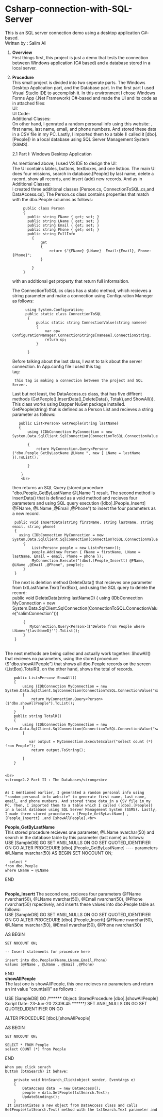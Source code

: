 # Csharp-connection-with-SQL-Server <br>
This is an SQL server connection demo using a desktop application C#-based.<br> Written by : Salim Ali

1. <strong>Overview</strong> <br>
      First things first, this project is just a demo that tests the connection between Windows application (C# based)
    and a database stored in a local server.

2. <strong>Procedure</strong> <br>
      This small project is divided into two seperate parts. The Windows Desktop Application part, and the Database part.
    In the first part I used Visual Studio IDE to accomplish it. In this environment I chose Windows Forms App (.Net Framework)
    C#-based and made the UI and its code as in attached files: <br>
        UI:<br>
        UI Code:<br>
        Additional Classes:<br>
    On other hand, I genrated a random personal info using this website: , first name, last name, email, and phone numbers. And stored these 
    data in a CSV file in my PC. Lastly, I imported them to a table (I called it [dbo].[People]) in a local database using SQL Server Management System (SSMS).<br> 
    
    2.1 Part I: Windows Desktop Application<br>
    
    As mentioned above, I used VS IDE to design the UI: <br> The UI contains lables, buttons, textboxes, and one listbox. The main UI does four missions, search in database.[People] by last name, delete a racord, show all records, and insert (add) new records. And as in  Additional Classes: <br>
    I created three additional classes [Person.cs, ConnectionToSQL.cs,and DataAccess.cs]. The Person.cs class contains properties that match
    with the dbo.People columns as follows:
    
            public class Person
            {
              public string FName { get; set; }
              public string LName { get; set; }
              public string Email { get; set; }
              public string Phone { get; set; }
              public string FullInfo
                {
                    get
                    {
                        return $"{FName} {LName}  Email:{Email}, Phone:{Phone}"; 
                    }

                }
            }
     with an additional get property that return full informaition. <br>
     
     The ConnectionToSQL.cs class has a static method, which recieves a string parameter and make a connection using Configuration Maneger
     as follows:   <br>
             
             using System.Configuration;
             public static class ConnectionToSQL
              {
                  public static string ConnectionValue(string nameee)
                  {
                      var op= ConfigurationManager.ConnectionStrings[nameee].ConnectionString;
                      return op;
                  }

              }
      Before talking about the last class, I want to talk about the server connection. In App.config file I used this tag <xml> <br>tag:
        <connectionStrings>
            <add name="salimConnection" connectionString="Server=.;         // Dot means that the connection is with a local server
            Database=SampleDB;Trusted_Connection=True;"
            providerName="System.Data.SqlClient" />
        </connectionStrings>
        
        this tag is making a connection between the project and SQL Server.
        
      Last but not least, the DataAccess.cs class, that has five diffirent methods (GetPeople(),InsertData(),DeleteData(),
      Total(),and ShowAll()). This class works using Dapper NuGet package installed.
      GetPeople(string) that is defined as a Person List and recieves a string parameter as follows: <br>
     
          public List<Person> GetPeople(string lastName)
          {
              using (IDbConnection MyConnection = new System.Data.SqlClient.SqlConnection(ConnectionToSQL.ConnectionValue("salimConnection")))

              {
                  return MyConnection.Query<Person>("dbo.People_GetByLastName @LName ", new { LName = lastName }).ToList();

              }

           }
           <br>
      then returns an SQL Query (stored procedure "dbo.People_GetByLastName @LName ") result.
      The second method is InsertData() that is defined as a void method and recieves four parameters and using SQL query execution
      ([dbo].[People_Insertt] @FName, @LName ,@Email ,@Phone") to insert the four parameters as a new record. <br>

        public void InsertData(string firstName, string lastName, string email, string phone)
        {
          using (IDbConnection MyConnection = new System.Data.SqlClient.SqlConnection(ConnectionToSQL.ConnectionValue("salimConnection")))
            {
                List<Person> people = new List<Person>();
                people.Add(new Person { FName = firstName, LName = lastName, Email = email, Phone = phone });
                MyConnection.Execute("[dbo].[People_Insertt] @FName, @LName ,@Email ,@Phone", people);
            }
        }
      The next is deletion method DeleteData() that recieves one parameter from txtLastName.Text(TextBox), and using the SQL query to delete the record: <br>
        public void DeleteData(string lastNameD)
        {
            using (IDbConnection MyConnection = new System.Data.SqlClient.SqlConnection(ConnectionToSQL.ConnectionValue("salimConnection")))

            {
               MyConnection.Query<Person>($"Delete from People where LName='{lastNameD}'").ToList();
            }
        }
<br>
      The next methods are being called and actually work together: ShowAll() that recieves no parameters, using the stored procedure ($"dbo.showAllPeople")
      that shows all dbo.People records on the screen (ListBox).TotalR(), on the other hand, shows the total of records. <br>
        
        public List<Person> ShowAll()
        {
            using (IDbConnection MyConnection = new System.Data.SqlClient.SqlConnection(ConnectionToSQL.ConnectionValue("salimConnection")))
            {
                return MyConnection.Query<Person>($"dbo.showAllPeople").ToList();
            }
        }
        public string TotalR()
        {
            using (IDbConnection MyConnection = new System.Data.SqlClient.SqlConnection(ConnectionToSQL.ConnectionValue("salimConnection")))
            {
               
               var output = MyConnection.ExecuteScalar("select count (*) from People");
                return output.ToString();
               
            }
        }

        
    <br>
    <strong>2.2 Part II : The Database</strong><br>
    
       
    As I mentioned earlier, I generated a random personal info using "random personal info website" to generate first name, last name, email, and phone numbers. And stored these data in a CSV file in my PC. Then, I imported them to a table which I called ([dbo].[People]) in a local database using SQL Server Management System (SSMS). Lastly, I made three stored procedures : [People_GetByLastName] ,[People_Insertt] ,and [showAllPeople].<br>
    
<strong>People_GetByLastName </strong> 
<br>
This stored procedure recieves one parameter, @LName nvarchar(50) and search in the database table by this parameter (last name) as follows:<br> 
    USE [SampleDB]
GO
SET ANSI_NULLS ON
GO
SET QUOTED_IDENTIFIER ON
GO
ALTER PROCEDURE [dbo].[People_GetByLastName]
	---- parameters 
      @LName nvarchar(50)
	 AS
BEGIN
	SET NOCOUNT ON;

      select *
	from dbo.People
	where LName = @LName
END
<br> 
<br>
    
<strong>People_Insertt </strong> 
The second one, recieves four parameters @FName nvarchar(50), @LName nvarchar(50), @Email nvarchar(50), @Phone nvarchar(50) rspectively, and
inserts these values into dbo.People table as follows: 
<br>
USE [SampleDB]
GO
SET ANSI_NULLS ON
GO
SET QUOTED_IDENTIFIER ON
GO
ALTER PROCEDURE [dbo].[People_Insertt]
@FName         nvarchar(50),
@LName             nvarchar(50),
@Email 	   nvarchar(50),
@Phone	   nvarchar(50)

AS
BEGIN
	
	SET NOCOUNT ON;

    -- Insert statements for procedure here

	insert into dbo.People(FName,LName,Email,Phone)
	values (@FName , @LName , @Email ,@Phone)
END
<br>
<strong>showAllPeople </strong><br>
The last one is showAllPeople, this one recieves no parameters and return an int value "count(all)" as follows :<br>

USE [SampleDB]
GO
/****** Object:  StoredProcedure [dbo].[showAllPeople]    Script Date: 23-Jun-20 23:09:45 ******/
SET ANSI_NULLS ON
GO
SET QUOTED_IDENTIFIER ON
GO

ALTER PROCEDURE [dbo].[showAllPeople] 
	
AS
BEGIN
	
	SET NOCOUNT ON;

    SELECT * FROM People
	select COUNT (*) from People

END

    
    
    
    When you click serach
    button (btnSearch) it behave:
    
        private void btnSearch_Click(object sender, EventArgs e)
        {
            DataAccess data  = new DataAccess();
            people = data.GetPeople(txtSearch.Text);
            UpdateBindings();
        }
     It instantiates a new object from DataAccess class and calls GetPeople(txtSearch.Text) method with the txtSearch.Text parameter and
